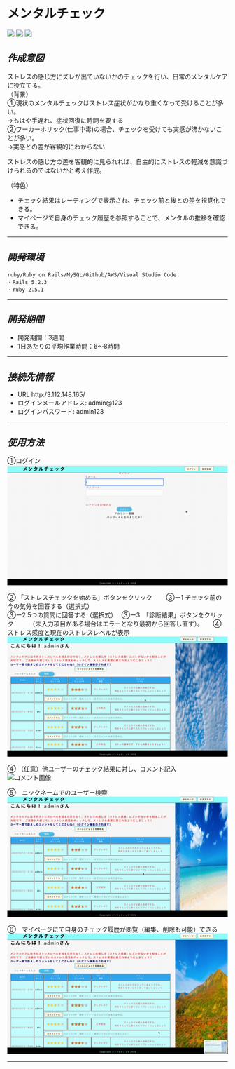 # メンタルチェック

<img src="https://github.com/HIDEHIKO0522/git_mentalcheck/blob/master/mental_index.png" width="280px"> <img src="https://github.com/HIDEHIKO0522/git_mentalcheck/blob/master/mental_new.png" width="280px"> <img src="https://github.com/HIDEHIKO0522/git_mentalcheck/blob/master/mental_show.png" width="280px">

## *作成意図* 
ストレスの感じ方にズレが出ていないかのチェックを行い、日常のメンタルケアに役立てる。  
（背景）  
①現状のメンタルチェックはストレス症状がかなり重くなって受けることが多い。  
→もはや手遅れ、症状回復に時間を要する  
②ワーカーホリック(仕事中毒)の場合、チェックを受けても実感が沸かないことが多い。  
→実感との差が客観的にわからない  

ストレスの感じ方の差を客観的に見られれば、自主的にストレスの軽減を意識づけられるのではないかと考え作成。

（特色）  
* チェック結果はレーティングで表示され、チェック前と後との差を視覚化できる。  
* マイページで自身のチェック履歴を参照することで、メンタルの推移を確認できる。  
***

## *開発環境*
    ruby/Ruby on Rails/MySQL/Github/AWS/Visual Studio Code
    ・Rails 5.2.3 
    ・ruby 2.5.1
***    

## *開発期間*
  * 開発期間：3週間
  * 1日あたりの平均作業時間：6〜8時間
 *** 

## *接続先情報*
  * URL http:/3.112.148.165/
  * ログインメールアドレス: admin@123
  * ログインパスワード: admin123
***

## *使用方法*
  ①ログイン  
![ログイン画像](mental_login.gif)

  ② 「ストレスチェックを始める」ボタンをクリック　　
  ③ー1 チェック前の今の気分を回答する（選択式）　　  
  ③ー2 5つの質問に回答する（選択式）　
  ③ー3　「診断結果」ボタンをクリック  　　
  （未入力項目がある場合はエラーとなり最初から回答し直す）。 　
  ④ ストレス感度と現在のストレスレベルが表示　　
![登録画像](mental_new.gif) 
 
  ④ （任意）他ユーザーのチェック結果に対し、コメント記入　
![コメント画像](mental_comment.gif)   

  ⑤　ニックネームでのユーザー検索　　
![検索画像](mental_search.gif) 

  ⑥　マイページにて自身のチェック履歴が閲覧（編集、削除も可能）できる  
![マイページ画像](mental_mypage.gif)   
  
 ***
